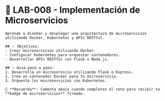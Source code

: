 # 🚀 LAB-008 - Implementación de Microservicios
    
    Aprende a diseñar y desplegar una arquitectura de microservicios utilizando Docker, Kubernetes y APIs RESTful.

    ## ✅ Objetivos:
    - Crear microservicios utilizando Docker.
    - Configurar Kubernetes para orquestar contenedores.
    - Desarrollar APIs RESTful con Flask o Node.js.

    ## 💡 Guía paso a paso:
    1. Desarrolla un microservicio utilizando Flask o Express.
    2. Crea un contenedor Docker para tu microservicio.
    3. Orquesta los microservicios con Kubernetes.

    🧭 **Recuerda**: Comenta abajo cuando completes el reto para recibir tu **badge de microservicios** firmado.
